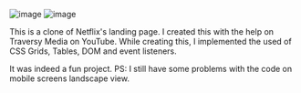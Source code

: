![image](https://user-images.githubusercontent.com/101575004/169512732-06f242d4-9f02-4b7f-bc64-5f25adb869ab.png)
![image](https://user-images.githubusercontent.com/101575004/169512788-24b02d11-3128-406b-8c79-66285b13a772.png)

This is a clone of Netflix's landing page.
I created this with the help on Traversy Media on YouTube.
While creating this, I implemented the used of CSS Grids, Tables, DOM and event listeners.

It was indeed a fun project.
PS: I still have some problems with the code on mobile screens landscape view.
